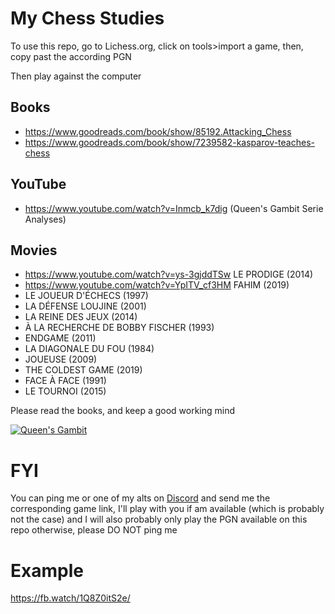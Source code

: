 # My Chess Studies

To use this repo, go to Lichess.org, click on tools>import a game, then, copy past the according PGN

Then play against the computer

## Books

* https://www.goodreads.com/book/show/85192.Attacking_Chess
* https://www.goodreads.com/book/show/7239582-kasparov-teaches-chess

## YouTube

* https://www.youtube.com/watch?v=Inmcb_k7dig (Queen's Gambit Serie Analyses)

## Movies

* https://www.youtube.com/watch?v=ys-3gjddTSw LE PRODIGE (2014)
* https://www.youtube.com/watch?v=YpITV_cf3HM FAHIM (2019)
* LE JOUEUR D'ÉCHECS (1997)
* LA DÉFENSE LOUJINE (2001)
* LA REINE DES JEUX (2014)
* À LA RECHERCHE DE BOBBY FISCHER (1993)
* ENDGAME (2011)
* LA DIAGONALE DU FOU (1984)
* JOUEUSE (2009)
* THE COLDEST GAME (2019)
* FACE À FACE (1991)
* LE TOURNOI (2015)

Please read the books, and keep a good working mind

[![Queen's Gambit](https://i.imgur.com/h2GryQz.png)](https://www.imdb.com/title/tt10048342)

# FYI

You can ping me or one of my alts on [Discord](https://discord.gg/EpZTKMb) and send me the corresponding game link, I'll play with you if am available (which is probably not the case) and I will also probably only play the PGN available on this repo otherwise, please DO NOT ping me

# Example

https://fb.watch/1Q8Z0itS2e/
